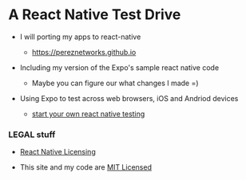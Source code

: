 # A React Native Test Drive

- I will porting my apps to react-native 
    - https://pereznetworks.github.io

- Including my version of the Expo's sample react native code 
  - Maybe you can figure our what changes I made =)

- Using Expo to test across web browsers, iOS and Andriod devices 
   - [start your own react native testing](https://reactnative.dev/docs/environment-setup)

### LEGAL stuff
  - [React Native Licensing](https://github.com/facebook/react-native?tab=readme-ov-file#-license) 
  
  - This site and my code are [MIT Licensed](./LICENSE)
